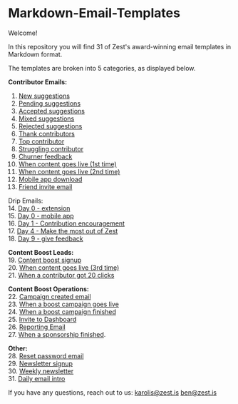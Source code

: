 # Markdown-Email-Templates

Welcome!

In this repository you will find 31 of Zest's award-winning email templates in Markdown format.

The templates are broken into 5 categories, as displayed below.

**Contributor Emails:**
1. [New suggestions](https://github.com/zestis/Markdown-Email-Templates/blob/master/New%20Suggestions.md)
2. [Pending suggestions](https://github.com/zestis/Markdown-Email-Templates/blob/master/Pending%20Suggestions.md)
3. [Accepted suggestions](https://github.com/zestis/Markdown-Email-Templates/blob/master/Accepted%20Suggestions.md)
4. [Mixed suggestions](https://github.com/zestis/Markdown-Email-Templates/blob/master/Mixed%20Suggestions.md)
5. [Rejected suggestions](https://github.com/zestis/Markdown-Email-Templates/blob/master/Rejected%20Suggestions.md)
6. [Thank contributors](https://github.com/zestis/Markdown-Email-Templates/blob/master/Thank%20Contributors.md)
7. [Top contributor](https://github.com/zestis/Markdown-Email-Templates/blob/master/Top%20Contributor.md)
8. [Struggling contributor](https://github.com/zestis/Markdown-Email-Templates/blob/master/Struggling%20contributor.md)
9. [Churner feedback](https://github.com/zestis/Markdown-Email-Templates/blob/master/Churner%20feedback.md)
10. [When content goes live (1st time)](https://github.com/zestis/Markdown-Email-Templates/blob/master/When%20Content%20Goes%20Live%20-%20First%20Time.md)
11. [When content goes live (2nd time)](https://github.com/zestis/Markdown-Email-Templates/blob/master/When%20Content%20Goes%20Live%20-%20Second%20Time.md)
12. [Mobile app download](https://github.com/zestis/Markdown-Email-Templates/blob/master/Mobile%20app%20download.md)
13. [Friend invite email](https://github.com/zestis/Markdown-Email-Templates/blob/master/Friend%20invite%20email.md)

Drip Emails:  
14. [Day 0 - extension](https://github.com/zestis/Markdown-Email-Templates/blob/master/Day%200%20-%20Extension.md)  
15. [Day 0 - mobile app](https://github.com/zestis/Markdown-Email-Templates/blob/master/Day%200%20-%20Mobile%20App.md)  
16. [Day 1 - Contribution encouragement](https://github.com/zestis/Markdown-Email-Templates/blob/master/Day%201%20-%20Contribution%20Encouragement.md)  
17. [Day 4 - Make the most out of Zest](https://github.com/zestis/Markdown-Email-Templates/blob/master/Day%204%20-%20Make%20the%20most%20out%20of%20Zest.md)    
18. [Day 9 - give feedback](https://github.com/zestis/Markdown-Email-Templates/blob/master/Day%209%20-%20give%20feedback.md)  

**Content Boost Leads:**  
19. [Content boost signup](https://github.com/zestis/Markdown-Email-Templates/blob/master/Content%20boost%20signup.md)   
20. [When content goes live (3rd time)](https://github.com/zestis/Markdown-Email-Templates/blob/master/When%20Content%20Goes%20Live%20-%20Third%20Time.md)  
21. [When a contributor got 20 clicks](https://github.com/zestis/Markdown-Email-Templates/blob/master/When%20a%20contributor%20got%2020%20clicks.md)    

**Content Boost Operations:**  
22. [Campaign created email](https://github.com/zestis/Markdown-Email-Templates/blob/master/Campaign%20created%20email.md)  
23. [When a boost campaign goes live](https://github.com/zestis/Markdown-Email-Templates/blob/master/When%20a%20boost%20campaign%20goes%20live.md)  
24. [When a boost campaign finished](https://github.com/zestis/Markdown-Email-Templates/blob/master/When%20a%20boost%20campaign%20finished.md)  
25. [Invite to Dashboard](https://github.com/zestis/Markdown-Email-Templates/blob/master/Invite%20to%20Dashboard.md)  
26. [Reporting Email](https://github.com/zestis/Markdown-Email-Templates/blob/master/Reporting%20Email.md)  
27. [When a sponsorship finished](https://github.com/zestis/Markdown-Email-Templates/blob/master/When%20a%20sponsorship%20finished.md). 

**Other:**  
28. [Reset password email](https://github.com/zestis/Markdown-Email-Templates/blob/master/Reset%20password%20email.md)  
29. [Newsletter signup](https://github.com/zestis/Markdown-Email-Templates/blob/master/Newsletter%20signup.md)  
30. [Weekly newsletter](https://github.com/zestis/Markdown-Email-Templates/blob/master/Weekly%20Newsletter.md)  
31. [Daily email intro](https://github.com/zestis/Markdown-Email-Templates/blob/master/Daily%20email%20intro.md)  


If you have any questions, reach out to us:
karolis@zest.is
ben@zest.is
